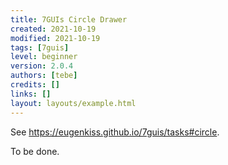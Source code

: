```yaml
---
title: 7GUIs Circle Drawer
created: 2021-10-19
modified: 2021-10-19
tags: [7guis]
level: beginner
version: 2.0.4
authors: [tebe]
credits: []
links: []
layout: layouts/example.html
---
```


See <https://eugenkiss.github.io/7guis/tasks#circle>.

To be done.
